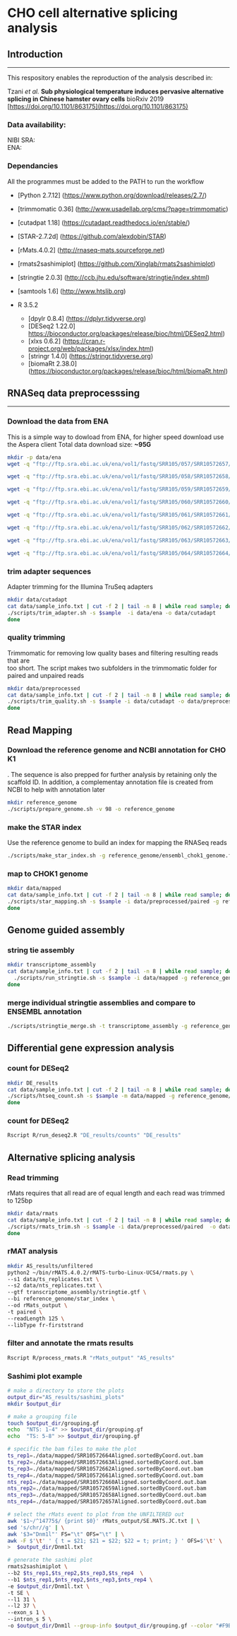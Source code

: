 # CHO cell alternative splicing analysis

## Introduction
---
This respository enables the reproduction of the analysis described in: 

Tzani *et al.* **Sub physiological temperature induces pervasive alternative splicing in Chinese hamster ovary cells** 
bioRxiv 2019 [https://doi.org/10.1101/863175](https://doi.org/10.1101/863175)

### Data availability:
NIBI SRA:  
ENA:

### Dependancies
All the programmes must be added to the PATH to run the workflow
- [Python 2.7.12] (https://www.python.org/download/releases/2.7/)
- [trimmomatic 0.36] (http://www.usadellab.org/cms/?page=trimmomatic) 
- [cutadpat 1.18] (https://cutadapt.readthedocs.io/en/stable/)
- [STAR-2.7.2d] (https://github.com/alexdobin/STAR)
- [rMats.4.0.2] (http://rnaseq-mats.sourceforge.net)
- [rmats2sashimiplot] (https://github.com/Xinglab/rmats2sashimiplot)
- [stringtie 2.0.3] (http://ccb.jhu.edu/software/stringtie/index.shtml)
- [samtools 1.6] (http://www.htslib.org)

- R 3.5.2
    - [dpylr 0.8.4] (https://dplyr.tidyverse.org) 
    - [DESeq2 1.22.0] https://bioconductor.org/packages/release/bioc/html/DESeq2.html)
    - [xlxs 0.6.2] (https://cran.r-project.org/web/packages/xlsx/index.html)
    - [stringr 1.4.0] (https://stringr.tidyverse.org)
    - [biomaRt 2.38.0] (https://bioconductor.org/packages/release/bioc/html/biomaRt.html)

## RNASeq data preprocesssing
---
### Download the data from ENA
This is a simple way to dowload from ENA, for higher speed download use the Aspera client
Total data download size: **~95G** 
```bash
mkdir -p data/ena
wget -q "ftp://ftp.sra.ebi.ac.uk/ena/vol1/fastq/SRR105/057/SRR10572657/*" -P data/ena || { handle ; error ; }

wget -q "ftp://ftp.sra.ebi.ac.uk/ena/vol1/fastq/SRR105/058/SRR10572658/*" -P data/ena || { handle ; error ; }

wget -q "ftp://ftp.sra.ebi.ac.uk/ena/vol1/fastq/SRR105/059/SRR10572659/*" -P data/ena || { handle ; error ; }

wget -q "ftp://ftp.sra.ebi.ac.uk/ena/vol1/fastq/SRR105/060/SRR10572660/*" -P data/ena || { handle ; error ; }

wget -q "ftp://ftp.sra.ebi.ac.uk/ena/vol1/fastq/SRR105/061/SRR10572661/*" -P data/ena || { handle ; error ; }

wget -q "ftp://ftp.sra.ebi.ac.uk/ena/vol1/fastq/SRR105/062/SRR10572662/*" -P data/ena || { handle ; error ; }

wget -q "ftp://ftp.sra.ebi.ac.uk/ena/vol1/fastq/SRR105/063/SRR10572663/*" -P data/ena || { handle ; error ; }

wget -q "ftp://ftp.sra.ebi.ac.uk/ena/vol1/fastq/SRR105/064/SRR10572664/*" -P data/ena || { handle ; error ; }
```
### trim adapter sequences
Adapter trimming for the Illumina TruSeq adapters
```bash
mkdir data/cutadapt
cat data/sample_info.txt | cut -f 2 | tail -n 8 | while read sample; do
./scripts/trim_adapter.sh -s $sample  -i data/ena -o data/cutadapt
done
```
### quality trimming
Trimmomatic for removing low quality bases and filtering resulting reads that are  
too short. The script makes two subfolders in the trimmomatic folder for paired and unpaired reads  
```bash
mkdir data/preprocessed
cat data/sample_info.txt | cut -f 2 | tail -n 8 | while read sample; do
./scripts/trim_quality.sh -s $sample -i data/cutadapt -o data/preprocessed -p 32
done
```
## Read Mapping
### Download the reference genome and NCBI annotation for CHO K1
. The sequence is also prepped for further analysis by retaining only the scaffold ID.
In addition, a complementay annotation file is created from NCBI to help with annotation later
```bash
mkdir reference_genome
./scripts/prepare_genome.sh -v 98 -o reference_genome
```
### make the STAR index
Use the reference genome to build an index for mapping the RNASeq reads
```bash
./scripts/make_star_index.sh -g reference_genome/ensembl_chok1_genome.fa -a reference_genome/ensembl_chok1_genome.gtf -p 32 -d reference_genome
```

### map to CHOK1 genome
```bash
mkdir data/mapped
cat data/sample_info.txt | cut -f 2 | tail -n 8 | while read sample; do
./scripts/star_mapping.sh -s $sample -i data/preprocessed/paired -g reference_genome/star_index -o data/mapped -p 32
done
```

## Genome guided assembly
### string tie assembly
```bash
mkdir transcriptome_assembly
cat data/sample_info.txt | cut -f 2 | tail -n 8 | while read sample; do
  ./scripts/run_stringtie.sh -s $sample -i data/mapped -g reference_genome/ensembl_chok1_genome.gtf -o transcriptome_assembly -p 32
done
```

### merge individual stringtie assemblies and compare to ENSEMBL annotation
```bash
./scripts/stringtie_merge.sh -t transcriptome_assembly -g reference_genome/ensembl_chok1_genome.gtf -r reference_genome
```

## Differential gene expression analysis
### count for DESeq2
```bash
mkdir DE_results
cat data/sample_info.txt | cut -f 2 | tail -n 8 | while read sample; do
./scripts/htseq_count.sh -s $sample -m data/mapped -g reference_genome/ensembl_chok1_genome.gtf -o DE_results&
done
```

### count for DESeq2
```bash
Rscript R/run_deseq2.R "DE_results/counts" "DE_results"
```
## Alternative splicing analysis
### Read trimming
rMats requires that all read are of equal length and each read was trimmed to 125bp
```bash
mkdir data/rmats
cat data/sample_info.txt | cut -f 2 | tail -n 8 | while read sample; do
./scripts/rmats_trim.sh -s $sample -i data/preprocessed/paired  -o data/rmats
done
```

### rMAT analysis
```bash
mkdir AS_results/unfiltered
python2 ~/bin/rMATS.4.0.2/rMATS-turbo-Linux-UCS4/rmats.py \
--s1 data/ts_replicates.txt \
--s2 data/nts_replicates.txt \
--gtf transcriptome_assembly/stringtie.gtf \
--bi reference_genome/star_index \
--od rMats_output \
-t paired \
--readLength 125 \
--libType fr-firststrand
```

### filter and annotate the rmats results
```bash
Rscript R/process_rmats.R "rMats_output" "AS_results"
```
### Sashimi plot example

```bash
# make a directory to store the plots
output_dir="AS_results/sashimi_plots"
mkdir $output_dir

# make a grouping file
touch $output_dir/grouping.gf
echo  "NTS: 1-4" >> $output_dir/grouping.gf
echo  "TS: 5-8" >> $output_dir/grouping.gf

# specific the bam files to make the plot
ts_rep1=./data/mapped/SRR10572664Aligned.sortedByCoord.out.bam
ts_rep2=./data/mapped/SRR10572663Aligned.sortedByCoord.out.bam
ts_rep3=./data/mapped/SRR10572662Aligned.sortedByCoord.out.bam
ts_rep4=./data/mapped/SRR10572661Aligned.sortedByCoord.out.bam
nts_rep1=./data/mapped/SRR10572660Aligned.sortedByCoord.out.bam
nts_rep2=./data/mapped/SRR10572659Aligned.sortedByCoord.out.bam
nts_rep3=./data/mapped/SRR10572658Aligned.sortedByCoord.out.bam
nts_rep4=./data/mapped/SRR10572657Aligned.sortedByCoord.out.bam

# select the rMats event to plot from the UNFILTERED out
awk '$1~/^14775$/ {print $0}' rMats_output/SE.MATS.JC.txt | \
sed 's/chr//g' | \
awk '$3="Dnm1l"' FS="\t" OFS="\t" | \
awk -F $'\t' ' { t = $21; $21 = $22; $22 = t; print; } ' OFS=$'\t' \
>  $output_dir/Dnm1l.txt

# generate the sashimi plot
rmats2sashimiplot \
--b2 $ts_rep1,$ts_rep2,$ts_rep3,$ts_rep4  \
--b1 $nts_rep1,$nts_rep2,$nts_rep3,$nts_rep4 \
-e $output_dir/Dnm1l.txt \
-t SE \
--l1 31 \
--l2 37 \
--exon_s 1 \
--intron_s 5 \
-o $output_dir/Dnm1l --group-info $output_dir/grouping.gf --color "#F9B288","#A2D9F9"
```
